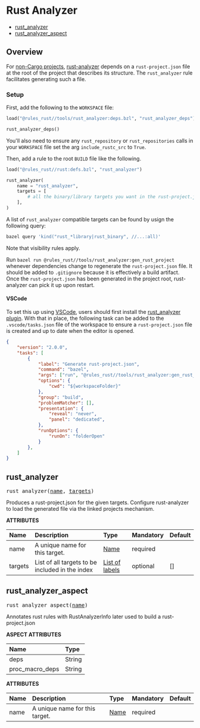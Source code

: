 # Rust Analyzer

* [rust_analyzer](#rust_analyzer)
* [rust_analyzer_aspect](#rust_analyzer_aspect)


## Overview

For [non-Cargo projects](https://rust-analyzer.github.io/manual.html#non-cargo-based-projects),
[rust-analyzer](https://rust-analyzer.github.io/) depends on a `rust-project.json` file at the
root of the project that describes its structure. The `rust_analyzer` rule facilitates generating 
such a file.

### Setup

First, add the following to the `WORKSPACE` file:

```python
load("@rules_rust//tools/rust_analyzer:deps.bzl", "rust_analyzer_deps")

rust_analyzer_deps()
```

You'll also need to ensure any `rust_repository` or `rust_repositories` calls in your `WORKSPACE` file set the arg `include_rustc_src` to `True`.

Then, add a rule to the root `BUILD` file like the following.

```python
load("@rules_rust//rust:defs.bzl", "rust_analyzer")

rust_analyzer(
    name = "rust_analyzer",
    targets = [
        # all the binary/library targets you want in the rust-project.json
    ],
)
```

A list of `rust_analyzer` compatible targets can be found by usign the following query:

```bash
bazel query 'kind("rust_*library|rust_binary", //...:all)'
```

Note that visibility rules apply.

Run `bazel run @rules_rust//tools/rust_analyzer:gen_rust_project` whenever
dependencies change to regenerate the `rust-project.json` file. It should be
added to `.gitignore` because it is effectively a build artifact. Once the
`rust-project.json` has been generated in the project root, rust-analyzer can
pick it up upon restart.

#### VSCode

To set this up using [VSCode](https://code.visualstudio.com/), users should first install the
[rust_analyzer plugin](https://marketplace.visualstudio.com/items?itemName=matklad.rust-analyzer).
With that in place, the following task can be added to the `.vscode/tasks.json` file of the workspace
to ensure a `rust-project.json` file is created and up to date when the editor is opened.

```json
{
    "version": "2.0.0",
    "tasks": [
        {
            "label": "Generate rust-project.json",
            "command": "bazel",
            "args": ["run", "@rules_rust//tools/rust_analyzer:gen_rust_project"],
            "options": {
                "cwd": "${workspaceFolder}"
            },
            "group": "build",
            "problemMatcher": [],
            "presentation": {
                "reveal": "never",
                "panel": "dedicated",
            },
            "runOptions": {
                "runOn": "folderOpen"
            }
        },
    ]
}
```


<a id="#rust_analyzer"></a>

## rust_analyzer

<pre>
rust_analyzer(<a href="#rust_analyzer-name">name</a>, <a href="#rust_analyzer-targets">targets</a>)
</pre>

Produces a rust-project.json for the given targets. Configure rust-analyzer to load the generated file via the linked projects mechanism.


**ATTRIBUTES**


| Name  | Description | Type | Mandatory | Default |
| :------------- | :------------- | :------------- | :------------- | :------------- |
| <a id="rust_analyzer-name"></a>name |  A unique name for this target.   | <a href="https://bazel.build/docs/build-ref.html#name">Name</a> | required |  |
| <a id="rust_analyzer-targets"></a>targets |  List of all targets to be included in the index   | <a href="https://bazel.build/docs/build-ref.html#labels">List of labels</a> | optional | [] |


<a id="#rust_analyzer_aspect"></a>

## rust_analyzer_aspect

<pre>
rust_analyzer_aspect(<a href="#rust_analyzer_aspect-name">name</a>)
</pre>

Annotates rust rules with RustAnalyzerInfo later used to build a rust-project.json

**ASPECT ATTRIBUTES**


| Name | Type |
| :------------- | :------------- |
| deps| String |
| proc_macro_deps| String |


**ATTRIBUTES**


| Name  | Description | Type | Mandatory | Default |
| :------------- | :------------- | :------------- | :------------- | :------------- |
| <a id="rust_analyzer_aspect-name"></a>name |  A unique name for this target.   | <a href="https://bazel.build/docs/build-ref.html#name">Name</a> | required |   |


